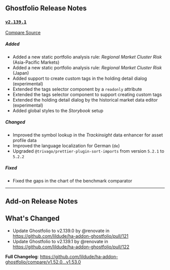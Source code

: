 ## Ghostfolio Release Notes

### [`v2.139.1`](https://redirect.github.com/ghostfolio/ghostfolio/blob/HEAD/CHANGELOG.md#21391---2025-02-15)

[Compare Source](https://redirect.github.com/ghostfolio/ghostfolio/compare/2.139.0...2.139.1)

##### Added

-   Added a new static portfolio analysis rule: *Regional Market Cluster Risk* (Asia-Pacific Markets)
-   Added a new static portfolio analysis rule: *Regional Market Cluster Risk* (Japan)
-   Added support to create custom tags in the holding detail dialog (experimental)
-   Extended the tags selector component by a `readonly` attribute
-   Extended the tags selector component to support creating custom tags
-   Extended the holding detail dialog by the historical market data editor (experimental)
-   Added global styles to the *Storybook* setup

##### Changed

-   Improved the symbol lookup in the *Trackinsight* data enhancer for asset profile data
-   Improved the language localization for German (`de`)
-   Upgraded `@trivago/prettier-plugin-sort-imports` from version `5.2.1` to `5.2.2`

##### Fixed

-   Fixed the gaps in the chart of the benchmark comparator

---

## Add-on Release Notes




## What's Changed
* Update Ghostfolio to v2.139.0 by @renovate in https://github.com/lildude/ha-addon-ghostfolio/pull/121
* Update Ghostfolio to v2.139.1 by @renovate in https://github.com/lildude/ha-addon-ghostfolio/pull/122


**Full Changelog**: https://github.com/lildude/ha-addon-ghostfolio/compare/v1.52.0...v1.53.0
